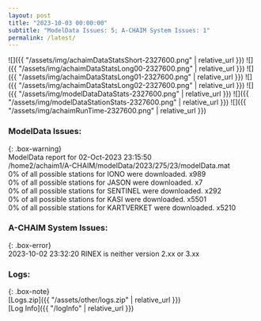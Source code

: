 ```yaml
---
layout: post
title: "2023-10-03 00:00:00"
subtitle: "ModelData Issues: 5; A-CHAIM System Issues: 1"
permalink: /latest/
---
```


![]({{ "/assets/img/achaimDataStatsShort-2327600.png" | relative_url }})
![]({{ "/assets/img/achaimDataStatsLong00-2327600.png" | relative_url }})
![]({{ "/assets/img/achaimDataStatsLong01-2327600.png" | relative_url }})
![]({{ "/assets/img/achaimDataStatsLong02-2327600.png" | relative_url }})
![]({{ "/assets/img/modelDataDataStats-2327600.png" | relative_url }})
![]({{ "/assets/img/modelDataStationStats-2327600.png" | relative_url }})
![]({{ "/assets/img/achaimRunTime-2327600.png" | relative_url }})


### ModelData Issues:  
  
{: .box-warning}  
 ModelData report for 02-Oct-2023 23:15:50   
 /home2/achaim1/A-CHAIM/modelData/2023/275/23/modelData.mat   
 0% of all possible stations for IONO were downloaded. x989   
 0% of all possible stations for JASON were downloaded. x7   
 0% of all possible stations for SENTINEL were downloaded. x292   
 0% of all possible stations for KASI were downloaded. x5501   
 0% of all possible stations for KARTVERKET were downloaded. x5210   
  
### A-CHAIM System Issues:  
  
{: .box-error}  
2023-10-02 23:32:20 RINEX is neither version 2.xx or 3.xx  

### Logs:  
  
{: .box-note}  
[Logs.zip]({{ "/assets/other/logs.zip" | relative_url }})  
[Log Info]({{ "/logInfo" | relative_url }})  
